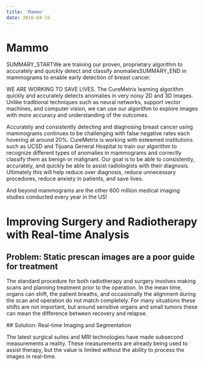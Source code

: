 ```yaml
---
title: 'Mammo'
date: 2016-04-16
---
```


# Mammo

SUMMARY_STARTWe are training our proven, proprietary algorithm to accurately and quickly detect and classify anomaliesSUMMARY_END in mammograms to enable early detection of breast cancer.

WE ARE WORKING TO SAVE LIVES.
The CureMetrix learning algorithm quickly and accurately detects anomalies in very noisy 2D and 3D images.
Unlike traditional techniques such as neural networks, support vector machines, and computer vision, we can use our algorithm to explore images with more accuracy and understanding of the outcomes.

Accurately and consistently detecting and diagnosing breast cancer using mammograms continues to be challenging with false negative rates each hovering at around 20%. CureMetrix is working with esteemed institutions such as UCSD and Tijuana General Hospital to train our algorithm to recognize different types of anomalies in mammograms and correctly classify them as benign or malignant. Our goal is to be able to consistently, accurately, and quickly be able to assist radiologists with their diagnosis. Ultimately this will help reduce over diagnosis, reduce unnecessary procedures, reduce anxiety in patients, and save lives.

And beyond mammograms are the other 600 million medical imaging studies conducted every year in the US!

# Improving Surgery and Radiotherapy with Real-time Analysis

## Problem: Static prescan images are a poor guide for treatment

The standard procedure for both radiotherapy and surgery involves making scans and planning treatment prior to the operation. In the mean time, organs can shift, the patient breaths, and occasionally the alignment during the scan and operation do not match completely. For many situations these shifts are not important, but around sensitive organs and small tumors these can mean the difference between recovery and relapse.

## Solution: Real-time Imaging and Segmentation

The latest surgical suites and MRI technologies have made subsecond measurements a reality. These measurements are already being used to assist therapy, but the value is limited without the ability to process the images in real-time.
